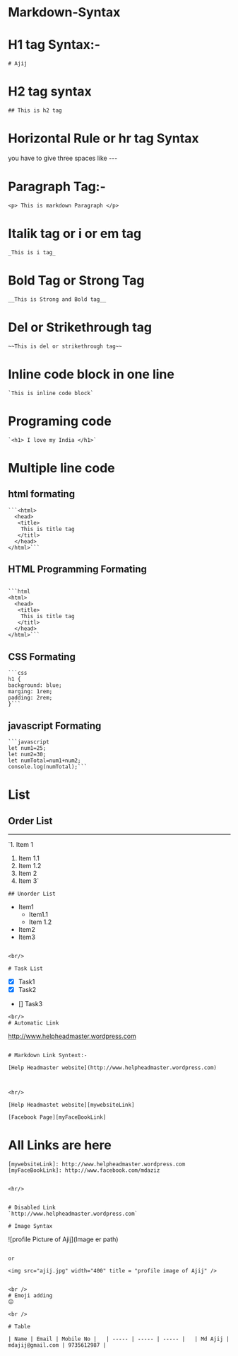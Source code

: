 # Markdown-Syntax

# H1 tag Syntax:-
```
# Ajij
```



# H2 tag syntax

```
## This is h2 tag
```  

# Horizontal Rule or hr tag Syntax  
 you have to give three spaces like ---




# Paragraph Tag:-
```
<p> This is markdown Paragraph </p>
```  

# Italik tag or i or em tag
```
_This is i tag_
```  
# Bold Tag or Strong Tag
```
__This is Strong and Bold tag__
```  

# Del or Strikethrough tag
```
~~This is del or strikethrough tag~~
```  


# Inline code block in one line
```
`This is inline code block`
```

# Programing code  

```  
`<h1> I love my India </h1>`  
```  

# Multiple line code


## html formating

```
```<html>
  <head> 
   <title>
    This is title tag
   </titl>
  </head>
</html>```
```
## HTML Programming Formating
```

```html
<html>
  <head> 
   <title>
    This is title tag
   </titl>
  </head>
</html>```
```  

## CSS Formating
```
```css
h1 {
background: blue;
marging: 1rem;
padding: 2rem;
}```
```  

## javascript Formating  
```
```javascript
let num1=25;
let num2=30;
let numTotal=num1+num2;
console.log(numTotal);```
```  
# List
## Order List
---  
`1. Item 1
   1. Item 1.1
   2. Item 1.2
2. Item 2
3. Item 3`  
```
## Unorder List
```
- Item1
   - Item1.1
   - Item 1.2
- Item2
- Item3
```

<br/>

# Task List
```
- [x] Task1
- [x] Task2
- [] Task3
```
<br/>
# Automatic Link 
```
http://www.helpheadmaster.wordpress.com
```

# Markdown Link Syntext:-

```
`[Help Headmaster website](http://www.helpheadmaster.wordpress.com)`
```


<hr/>
```
`[Help Headmastet website][mywebsiteLink]`  

`[Facebook Page][myFaceBookLink]`
  

# All Links are here
`[mywebsiteLink]: http://www.helpheadmaster.wordpress.com
[myFaceBookLink]: http://www.facebook.com/mdaziz`

```

<hr/>


# Disabled Link
`http://www.helpheadmaster.wordpress.com`

# Image Syntax 
```
![profile Picture of Ajij](Image er path)
```  

or  
```
`<img src="ajij.jpg" width="400" title = "profile image of Ajij" />`
```  

<br />
# Emoji adding
😊

<br />  

# Table  
```
`| Name | Email | Mobile No |  
| ----- | ----- | ----- |  
| Md Ajij | mdajij@gmail.com | 9735612987 |`

```






